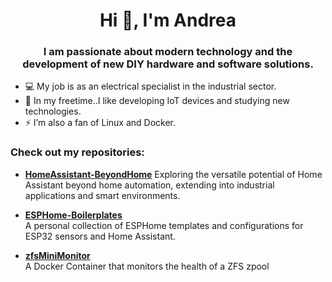 <h1 align="center">Hi 👋, I'm Andrea</h1> 
<h3 align="center">I am passionate about modern technology and the development of new DIY hardware and software solutions.</h3>

- 💻 My job is as an electrical specialist in the industrial sector.  
- 🔭 In my freetime..I like developing IoT devices and studying new technologies.  
- ⚡ I’m also a fan of Linux and Docker.

### Check out my repositories:

- [**HomeAssistant-BeyondHome**](https://github.com/zewol95)
  Exploring the versatile potential of Home Assistant beyond home automation, extending into industrial applications and smart environments.
  
- [**ESPHome-Boilerplates**](https://github.com/zewol95/ESPHome-Boilerplates)  
  A personal collection of ESPHome templates and configurations for ESP32 sensors and Home Assistant.

- [**zfsMiniMonitor**](https://github.com/zewol95/zfsMiniMonitor)  
  A Docker Container that monitors the health of a ZFS zpool





<!--
**zewol95/zewol95** is a ✨ _special_ ✨ repository because its `README.md` (this file) appears on your GitHub profile.

Here are some ideas to get you started:

- 🔭 I’m currently working on ...
- 🌱 I’m currently learning ...
- 👯 I’m looking to collaborate on ...
- 🤔 I’m looking for help with ...
- 💬 Ask me about ...
- 📫 How to reach me: ...
- 😄 Pronouns: ...
- ⚡ Fun fact: ...
-->
